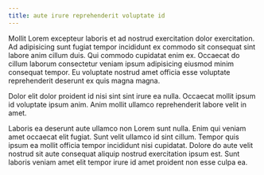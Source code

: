 ```yaml
---
title: aute irure reprehenderit voluptate id
---
```


Mollit Lorem excepteur laboris et ad nostrud exercitation dolor exercitation. Ad adipisicing sunt fugiat tempor incididunt ex commodo sit consequat sint labore anim cillum duis. Qui commodo cupidatat enim ex. Occaecat do cillum laborum consectetur veniam ipsum adipisicing eiusmod minim consequat tempor. Eu voluptate nostrud amet officia esse voluptate reprehenderit deserunt ex quis magna magna.

Dolor elit dolor proident id nisi sint sint irure ea nulla. Occaecat mollit ipsum id voluptate ipsum anim. Anim mollit ullamco reprehenderit labore velit in amet.

Laboris ea deserunt aute ullamco non Lorem sunt nulla. Enim qui veniam amet occaecat elit fugiat. Sunt velit ullamco id sint cillum. Tempor quis ipsum ea mollit officia tempor incididunt nisi cupidatat. Dolore do aute velit nostrud sit aute consequat aliquip nostrud exercitation ipsum est. Sunt laboris veniam amet elit tempor irure id amet proident non esse culpa ea.